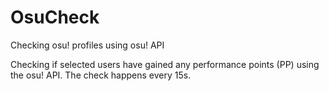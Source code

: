 # OsuCheck
 Checking osu! profiles using osu! API

Checking if selected users have gained any performance points (PP) using the osu! API. The check happens every 15s.